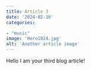 ```yaml
---
title: Article 3
date: '2024-02-10'
categories:

- "music"
image: 'Hero1024.jpg'
alt: 'Another article image'
---
```


Hello I am your third blog article!
